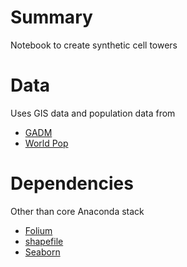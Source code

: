 # Summary
Notebook to create synthetic cell towers

# Data

Uses GIS data and population data from

- [GADM](gadm.org)
- [World Pop](worldpop.org.uk)

# Dependencies

Other than core Anaconda stack

- [Folium](http://folium.readthedocs.org/en/latest/)
- [shapefile](https://code.google.com/archive/p/pyshp/)
- [Seaborn](http://stanford.edu/~mwaskom/software/seaborn/)
